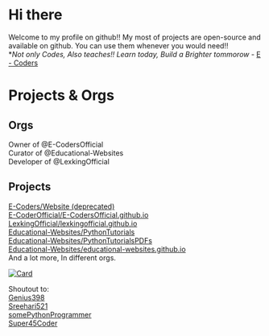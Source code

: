 # Hi there
Welcome to my profile on github!! My most of projects are open-source and available on github. You can use them whenever you would need!!<br>
**Not only Codes, Also teaches!! Learn today, Build a Brighter tommorow* - [E - Coders](https://www.youtube.com/channel/UCfTTIgSYOwY3gmCI7YhisEA)<br>

# Projects & Orgs

## Orgs
Owner of @E-CodersOfficial<br>
Curator of @Educational-Websites<br>
Developer of @LexkingOfficial<br>

## Projects
<a href="https://github.com/e-coder/Website" target="_blank">E-Coders/Website (deprecated)<br></a>
<a href="https://github.com/e-codersofficial/e-codersofficial.github.io" target="_blank">E-CoderOfficial/E-CodersOfficial.github.io<br></a>
<a href="https://github.com/lexkingofficial/lexkingofficial.github.io" target="_blank">LexkingOfficial/lexkingofficial.github.io<br></a>
<a href="https://github.com/educational-websites/PythonTutorials" target="_blank">Educational-Websites/PythonTutorials<br></a>
<a href="https://github.com/educational-websites/PythonTutorialsPDFs" target="_blank">Educational-Websites/PythonTutorialsPDFs<br></a>
<a href="https://github.com/educational-websites/educational-websites.github.io" target="_blank">Educational-Websites/educational-websites.github.io<br></a>
And a lot more, In different orgs.

[![Card](https://github.com/e-coders/e-coders/blob/e73eee0c209d1b40ad6fc459bce14ff9d28171be/card.svg)](https://github.com/e-coders/e-coders/blob/e73eee0c209d1b40ad6fc459bce14ff9d28171be/card.svg)

Shoutout to:
<br>
<a href="https://github.com/Genius398" target="blank_">Genius398</a>
<br>
<a href="https://github.com/Sreehari521" target="blank_">Sreehari521</a>
<br>
<a href="https://github.com/somePythonProgrammer" target="blank_">somePythonProgrammer</a>
<br>
<a href="https://github.com/Super45Coder" target="blank_">Super45Coder</a>
